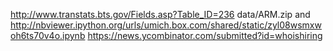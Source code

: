 http://www.transtats.bts.gov/Fields.asp?Table_ID=236
data/ARM.zip and http://nbviewer.ipython.org/urls/umich.box.com/shared/static/zyl08wsmxwoh6ts70v4o.ipynb
https://news.ycombinator.com/submitted?id=whoishiring

